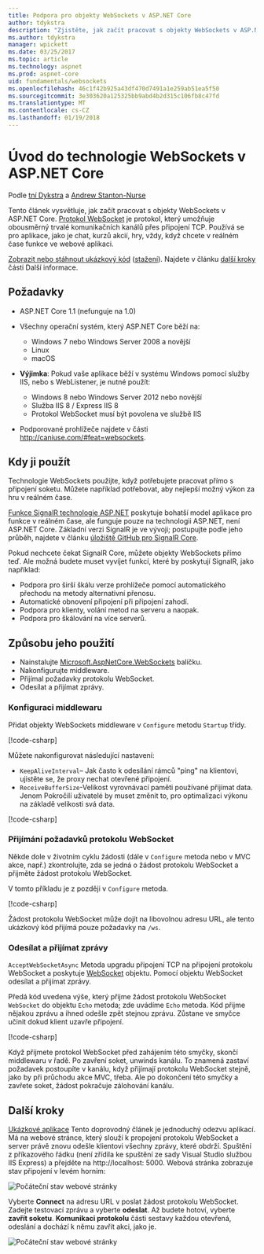 ```yaml
---
title: Podpora pro objekty WebSockets v ASP.NET Core
author: tdykstra
description: "Zjistěte, jak začít pracovat s objekty WebSockets v ASP.NET Core."
ms.author: tdykstra
manager: wpickett
ms.date: 03/25/2017
ms.topic: article
ms.technology: aspnet
ms.prod: aspnet-core
uid: fundamentals/websockets
ms.openlocfilehash: 46c1f42b925a43df470d7491a1e259ab51ea5f50
ms.sourcegitcommit: 3e303620a125325bb9abd4b2d315c106fb8c47fd
ms.translationtype: MT
ms.contentlocale: cs-CZ
ms.lasthandoff: 01/19/2018
---
```

# <a name="introduction-to-websockets-in-aspnet-core"></a>Úvod do technologie WebSockets v ASP.NET Core

Podle [tní Dykstra](https://github.com/tdykstra) a [Andrew Stanton-Nurse](https://github.com/anurse)

Tento článek vysvětluje, jak začít pracovat s objekty WebSockets v ASP.NET Core. [Protokol WebSocket](https://wikipedia.org/wiki/WebSocket) je protokol, který umožňuje obousměrný trvalé komunikačních kanálů přes připojení TCP. Používá se pro aplikace, jako je chat, kurzů akcií, hry, vždy, když chcete v reálném čase funkce ve webové aplikaci.

[Zobrazit nebo stáhnout ukázkový kód](https://github.com/aspnet/Docs/tree/master/aspnetcore/fundamentals/websockets/sample) ([stažení](xref:tutorials/index#how-to-download-a-sample)). Najdete v článku [další kroky](#next-steps) části Další informace.


## <a name="prerequisites"></a>Požadavky

* ASP.NET Core 1.1 (nefunguje na 1.0)
* Všechny operační systém, který ASP.NET Core běží na:
  
  * Windows 7 nebo Windows Server 2008 a novější
  * Linux
  * macOS

* **Výjimka**: Pokud vaše aplikace běží v systému Windows pomocí služby IIS, nebo s WebListener, je nutné použít:

  * Windows 8 nebo Windows Server 2012 nebo novější
  * Služba IIS 8 / Express IIS 8
  * Protokol WebSocket musí být povolena ve službě IIS

* Podporované prohlížeče najdete v části http://caniuse.com/#feat=websockets.

## <a name="when-to-use-it"></a>Kdy ji použít

Technologie WebSockets použijte, když potřebujete pracovat přímo s připojení soketu. Můžete například potřebovat, aby nejlepší možný výkon za hru v reálném čase.

[Funkce SignalR technologie ASP.NET](https://docs.microsoft.com/aspnet/signalr/overview/getting-started/introduction-to-signalr) poskytuje bohatší model aplikace pro funkce v reálném čase, ale funguje pouze na technologii ASP.NET, není ASP.NET Core. Základní verzi SignalR je ve vývoji; postupujte podle jeho průběh, najdete v článku [úložiště GitHub pro SignalR Core](https://github.com/aspnet/SignalR).

Pokud nechcete čekat SignalR Core, můžete objekty WebSockets přímo teď. Ale možná budete muset vyvíjet funkcí, které by poskytují SignalR, jako například:

* Podpora pro širší škálu verze prohlížeče pomocí automatického přechodu na metody alternativní přenosu.
* Automatické obnovení připojení při připojení zahodí.
* Podpora pro klienty, volání metod na serveru a naopak.
* Podpora pro škálování na více serverů.

## <a name="how-to-use-it"></a>Způsobu jeho použití

* Nainstalujte [Microsoft.AspNetCore.WebSockets](https://www.nuget.org/packages/Microsoft.AspNetCore.WebSockets/) balíčku.
* Nakonfigurujte middleware.
* Přijímal požadavky protokolu WebSocket.
* Odesílat a přijímat zprávy.

### <a name="configure-the-middleware"></a>Konfiguraci middlewaru

Přidat objekty WebSockets middleware v `Configure` metodu `Startup` třídy.

[!code-csharp[](websockets/sample/Startup.cs?name=UseWebSockets)]

Můžete nakonfigurovat následující nastavení:

* `KeepAliveInterval`– Jak často k odesílání rámců "ping" na klientovi, ujistěte se, že proxy nechat otevřené připojení.
* `ReceiveBufferSize`-Velikost vyrovnávací paměti používané přijímat data. Jenom Pokročilí uživatelé by muset změnit to, pro optimalizaci výkonu na základě velikosti svá data.

[!code-csharp[](websockets/sample/Startup.cs?name=UseWebSocketsOptions)]

### <a name="accept-websocket-requests"></a>Přijímání požadavků protokolu WebSocket

Někde dole v životním cyklu žádosti (dále v `Configure` metoda nebo v MVC akce, např.) zkontrolujte, zda se jedná o žádost protokolu WebSocket a přijměte žádost protokolu WebSocket.

V tomto příkladu je z později v `Configure` metoda.

[!code-csharp[](websockets/sample/Startup.cs?name=AcceptWebSocket&highlight=7)]

Žádost protokolu WebSocket může dojít na libovolnou adresu URL, ale tento ukázkový kód přijímá pouze požadavky na `/ws`.

### <a name="send-and-receive-messages"></a>Odesílat a přijímat zprávy

`AcceptWebSocketAsync` Metoda upgradu připojení TCP na připojení protokolu WebSocket a poskytuje [WebSocket](https://docs.microsoft.com/dotnet/core/api/system.net.websockets.websocket) objektu. Pomocí objektu WebSocket odesílat a přijímat zprávy.

Předá kód uvedena výše, který přijme žádost protokolu WebSocket `WebSocket` do objektu `Echo` metoda; zde uvádíme `Echo` metoda. Kód přijme nějakou zprávu a ihned odešle zpět stejnou zprávu. Zůstane ve smyčce učinit dokud klient uzavře připojení. 

[!code-csharp[](websockets/sample/Startup.cs?name=Echo)]

Když přijmete protokol WebSocket před zahájením této smyčky, skončí middlewaru v řadě.  Po zavření soket, unwinds kanálu. To znamená zastaví požadavek postoupíte v kanálu, když přijímají protokolu WebSocket stejně, jako by při průchodu akce MVC, třeba.  Ale po dokončení této smyčky a zavřete soket, žádost pokračuje zálohování kanálu.

## <a name="next-steps"></a>Další kroky

[Ukázkové aplikace](https://github.com/aspnet/Docs/tree/master/aspnetcore/fundamentals/websockets/sample) Tento doprovodný článek je jednoduchý odezvu aplikací. Má na webové stránce, který slouží k propojení protokolu WebSocket a server právě znovu odešle klientovi všechny zprávy, které obdrží. Spuštění z příkazového řádku (není zřídila ke spuštění ze sady Visual Studio službou IIS Express) a přejděte na http://localhost: 5000. Webová stránka zobrazuje stav připojení v levém horním:

![Počáteční stav webové stránky](websockets/_static/start.png)

Vyberte **Connect** na adresu URL v poslat žádost protokolu WebSocket.  Zadejte testovací zprávu a vyberte **odeslat**. Až budete hotoví, vyberte **zavřít soketu**. **Komunikaci protokolu** části sestavy každou otevřená, odeslání a dochází k němu zavřít akci, jako je.

![Počáteční stav webové stránky](websockets/_static/end.png)
